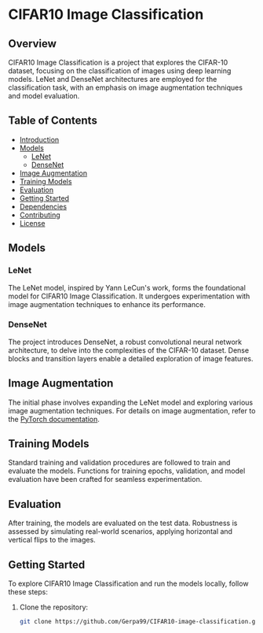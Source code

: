 # CIFAR10 Image Classification

## Overview

CIFAR10 Image Classification is a project that explores the CIFAR-10 dataset, focusing on the classification of images using deep learning models. LeNet and DenseNet architectures are employed for the classification task, with an emphasis on image augmentation techniques and model evaluation.

## Table of Contents

- [Introduction](#cifar10-image-classification)
- [Models](#models)
  - [LeNet](#lenet)
  - [DenseNet](#densenet)
- [Image Augmentation](#image-augmentation)
- [Training Models](#training-models)
- [Evaluation](#evaluation)
- [Getting Started](#getting-started)
- [Dependencies](#dependencies)
- [Contributing](#contributing)
- [License](#license)

## Models

### LeNet

The LeNet model, inspired by Yann LeCun's work, forms the foundational model for CIFAR10 Image Classification. It undergoes experimentation with image augmentation techniques to enhance its performance.

### DenseNet

The project introduces DenseNet, a robust convolutional neural network architecture, to delve into the complexities of the CIFAR-10 dataset. Dense blocks and transition layers enable a detailed exploration of image features.

## Image Augmentation

The initial phase involves expanding the LeNet model and exploring various image augmentation techniques. For details on image augmentation, refer to the [PyTorch documentation](https://pytorch.org/vision/stable/transforms.html).

## Training Models

Standard training and validation procedures are followed to train and evaluate the models. Functions for training epochs, validation, and model evaluation have been crafted for seamless experimentation.

## Evaluation

After training, the models are evaluated on the test data. Robustness is assessed by simulating real-world scenarios, applying horizontal and vertical flips to the images.

## Getting Started

To explore CIFAR10 Image Classification and run the models locally, follow these steps:

1. Clone the repository:
   ```bash
   git clone https://github.com/Gerpa99/CIFAR10-image-classification.git
